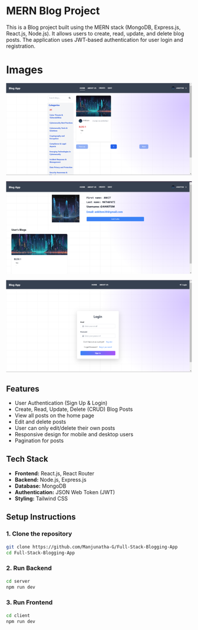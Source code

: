 # MERN Blog Project

This is a Blog project built using the MERN stack (MongoDB, Express.js, React.js, Node.js). It allows users to create, read, update, and delete blog posts. The application uses JWT-based authentication for user login and registration.

# Images
![image_alt](https://github.com/Manjunatha-G/Full-Stack-Blogging-App/blob/main/images/image1.png)

![image_alt](https://github.com/Manjunatha-G/Full-Stack-Blogging-App/blob/main/images/image2.png)

![image_alt](https://github.com/Manjunatha-G/Full-Stack-Blogging-App/blob/main/images/image3.png)

## Features

- User Authentication (Sign Up & Login)
- Create, Read, Update, Delete (CRUD) Blog Posts
- View all posts on the home page
- Edit and delete posts
- User can only edit/delete their own posts
- Responsive design for mobile and desktop users
- Pagination for posts

## Tech Stack

- **Frontend:** React.js, React Router
- **Backend:** Node.js, Express.js
- **Database:** MongoDB
- **Authentication:** JSON Web Token (JWT)
- **Styling:** Tailwind CSS

## Setup Instructions

### 1. Clone the repository

```bash
git clone https://github.com/Manjunatha-G/Full-Stack-Blogging-App
cd Full-Stack-Blogging-App
```

### 2. Run Backend
```bash
cd server
npm run dev
```

### 3. Run Frontend
```bash
cd client
npm run dev
```

